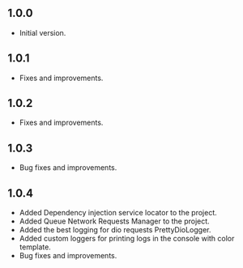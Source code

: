 ## 1.0.0
- Initial version.

## 1.0.1
- Fixes and improvements.

## 1.0.2
- Fixes and improvements.

## 1.0.3
- Bug fixes and improvements.

## 1.0.4
- Added Dependency injection service locator to the project.
- Added Queue Network Requests Manager to the project.
- Added the best logging for dio requests PrettyDioLogger.
- Added custom loggers for printing logs in the console with color template.
- Bug fixes and improvements.